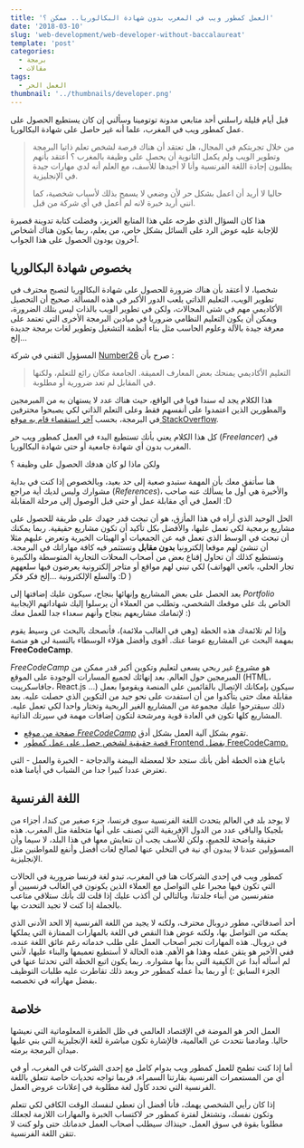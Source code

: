 ```yaml
---
title: 'العمل كمطور ويب في المغرب بدون شهادة البكالوريا.. ممكن ؟'
date: '2018-03-10'
slug: 'web-development/web-developer-without-baccalaureat'
template: 'post'
categories:
  - برمجة
  - مقالات
tags:
  - العمل الحر
thumbnail: '../thumbnails/developer.png'
---
```


قبل أيام قليلة راسلني أحد متابعي مدونة توتومينا وسألني إن كان يستطيع الحصول على عمل كمطور ويب في المغرب، علما أنه غير حاصل على شهادة البكالوريا.

> من خلال تجربتكم في المجال، هل تعتقد أن هناك فرصة لشخص تعلم ذاتيا البرمجة وتطوير الويب ولم يكمل الثانوية أن يحصل على وظيفة بالمغرب ؟ أعتقد بأنهم يطلبون إجادة اللغة الفرنسية وأنا لا أجيدها للأسف، مع العلم أنه لدي مهارات جيدة في الإنجليزية.
>
> حاليا لا أريد أن اعمل بشكل حر لأن وضعي لا يسمح بذلك لأسباب شخصية، كما انني أريد خبرة لانه لم أعمل في أي شركة من قبل.

هذا كان السؤال الذي طرحه علي هذا المتابع العزيز، وفضلت كتابة تدوينة قصيرة للإجابة عليه عوض الرد على السائل بشكل خاص، من يعلم، ربما يكون هناك أشخاص آخرون يودون الحصول على هذا الجواب.

## بخصوص شهادة البكالوريا

شخصيا، لا أعتقد بأن هناك ضرورة للحصول على شهادة البكالوريا لتصبح محترف في تطوير الويب، التعليم الذاتي يلعب الدور الأكبر في هذه المسألة. صحيح أن التحصيل الأكاديمي مهم في شتى المجالات، ولكن في تطوير الويب بالذات ليس بتلك الضرورة، ويمكن أن يكون التعليم النظامي ضروريا في ميادين البرمجة الأخرى التي تعتمد على معرفة جيدة بالآلة وعلوم الحاسب مثل بناء أنظمة التشغيل وتطوير لغات برمجة جديدة إلخ...

المسؤول التقني في شركة [Number26](https://next.n26.com/en-eu/) صرح بأن :

> التعليم الأكاديمي يمنحك بعض المعارف العميقة. الجامعة مكان رائع للتعلم، ولكنها في المقابل لم تعد ضرورية أو مطلوبة.

هذا الكلام يجد له سندا قويا في الواقع، حيث هناك عدد لا يستهان به من المبرمجين والمطورين الذين اعتمدوا على أنفسهم فقط وعلى التعلم الذاتي لكي يصبحوا محترفين في البرمجة، بحسب [آخر استقصاء قام به موقع StackOverflow](https://insights.stackoverflow.com/survey/2017#education).

كل هذا الكلام يعني بأنك تستطيع البدء في العمل كمطور ويب حر (_Freelancer_) في المغرب بدون أي شهادة جامعية أو حتى شهادة البكالوريا.

ولكن ماذا لو كان هدفك الحصول على وظيفة ؟

هنا سأتفق معك بأن المهمة ستبدو صعبة إلى حد بعيد، وبالخصوص إذا كنت في بداية مشوارك وليس لديك أية مراجع (_References_)، والأخيرة هي أول ما يسألك عنه صاحب العمل في أي مقابلة عمل أو حتى قبل الوصول إلى مرحلة المقابلة :D

الحل الوحيد الذي أراه في هذا المأزق، هو أن تبحث قدر جهدك على طريقة للحصول على مشاريع برمجية لكي تعمل عليها، والأفضل بكل تأكيد أن تكون مشاريع حقيقية. ربما يمكنك أن تبحث في الوسط الذي تعمل فيه عن الجمعيات أو الهيئات الخيرية وتعرض عليهم مثلا أن تنشئ لهم موقعا إلكترونيا **بدون مقابل** وتستثمر فيه كافة مهاراتك في البرمجة. وتستطيع كذلك أن تحاول إقناع بعض من أصحاب المحلات التجارية المتوسطة والكبيرة لكي تبني لهم مواقع أو متاجر إلكترونية يعرضون فيها سلعههم (تجار الحلي، بائعي الهواتف والسلع الإلكترونية ...إلخ فكر فكر :D )

بعد الحصل على بعض المشاريع وإنهائها بنجاح، سيكون عليك إضافتها إلى _Portfolio_ الخاص بك على موقعك الشخصي، وتطلب من العملاء أن يرسلوا إليك شهاداتهم الإيجابية لإتمامك مشاريعهم بنجاح وأنهم سعداء جدا للعمل معك :)

وإذا لم تلائمةك هذه الخطة (وهي في الغالب ملائمة)، فأنصحك بالبحث عن وسيط يقوم بمهمة البحث عن المشاريع عوضا عنك. أقوى وأفضل هؤلاء الوسطاء بالنسبة لي هو منصة **FreeCodeCamp**.

_FreeCodeCamp_ هو مشروع غير ربحي يسعى لتعليم وتكوين أكبر قدر ممكن من المبرمجين حول العالم. بعد إنهائك لجميع المسارات الوجودة على الموقع (HTML، جافاسكريبت، React.js ...) سيكون بإمكانك الإتصال بالقائمين على المنصة ويقوموا بعمل مقابلة معك حتى يتأكدوا من أن استفدت على نحو جيد من التكوين الذي حصلت عليه. بعد ذلك سيقترحوا عليك مجموعة من المشاريع الغير الربحية وتختار واحدا لكي تعمل عليه. المشاريع كلها تكون في العادة قوية ومرشحة لتكون إضافات مهمة في سيرتك الذاتية.

- [صفحة من موقع *FreeCodeCamp*](https://www.freecodecamp.org/how-nonprofit-projects-work) تقوم بشكل آلية العمل بشكل أدق.
- [قصة حقيقية لشخص حصل على عمل كمطور Frontend بفضل FreeCodeCamp.](https://medium.com/@Jasraj/so-i-got-a-front-end-dev-job-after-almost-12-months-on-freecodecamp-9e8b4712e0e4)

باتباع هذه الخطة أظن بأنك ستجد حلا لمعضلة البيضة والدجاجة - الخبرة والعمل - التي تعترض عددا كبيرا جدا من الشباب في أيامنا هذه.

## اللغة الفرنسية

لا يوجد بلد في العالم يتحدث اللغة الفرنسية سوى فرنسا، جزء صغير من كندا، أجزاء من بلجيكا والباقي عدد من الدول الإفريقية التي تصنف على أنها متخلفة مثل المغرب. هذه حقيقة واضحة للجميع، ولكن للأسف يجب أن نتعايش معها في هذا البلد، لا سيما وأن المسؤولين عندنا لا يبدون أي نية في التخلي عنها لصالح لغات أفضل وأنفع للمواطنين مثل الإنجليزية.

كمطور ويب في إحدى الشركات هنا في المغرب، تبدو لغة فرنسا ضرورية في الحالات التي تكون فيها مجبرا على التواصل مع العملاء الذين يكونون في الغالب فرنسيين أو متفرنسين من أبناء جلدتنا، وبالتالي لن أكذب عليك إذا قلت لك بأنك ستلاقي متاعب بالجملة إذا كنت لا تجيد التحدث بها.

أحد أصدقائي، مطور دروبال محترف، ولكنه لا يجيد من اللغة الفرنسية إلا الحد الأدنى الذي يمكنه من التواصل بها، ولكنه عوض هذا النقص في اللغة بالمهارات الممتازة التي يملكها في دروبال. هذه المهارات تجبر أصحاب العمل على طلب خدماته رغم عائق اللغة عنده، ففي الأخير هو يتقن عمله وهذا هو الأهم. هذه الحالة لا أستطيع تعميمها والبناء عليها، لأنني لم أسأله أبدا عن الكيفية التي بدأ بها مشواره. ربما يكون اتبع الخطة التي تحدثنا عنها في الجزء السابق :) أو ربما بدأ عمله كمطور حر وبعد ذلك تقاطرت عليه طلبات التوظيف بفضل مهاراته في تخصصه.

## خلاصة

العمل الحر هو الموضة في الإقتصاد العالمي في ظل الطفرة المعلوماتية التي نعيشها حاليا. ومادمنا نتحدث عن العالمية، فالإشارة تكون مباشرة للغة الإنجليزية التي بني عليها ميدان البرمجة برمته.

أما إذا كنت تطمح للعمل كمطور ويب بدوام كامل مع إحدى الشركات في المغرب، أو في أي من المستعمرات الفرنسية بقارتنا السمراء، فربما تواجه تحديات خاصة تتعلق باللغة الفرنسية التي تحدد كأول لغة مطلوبة في إعلانات عروض العمل.

إذا كان رأيي الشخصي يهمك، فأنا أفضل أن تعطي لنفسك الوقت الكافي لكي تتعلم وتكون نفسك، وتشتغل لفترة كمطور حر لاكتساب الخبرة والمهارات اللازمة لجعلك مطلوبا بقوة في سوق العمل. حينذاك سيطلب أصحاب العمل خدماتك حتى ولو كنت لا تتقن اللغة الفرنسية.
